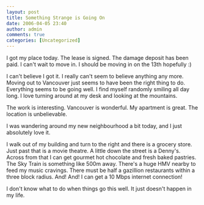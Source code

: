 ```yaml
---
layout: post
title: Something Strange is Going On
date: 2006-04-05 23:40
author: admin
comments: true
categories: [Uncategorized]
---
```

I got my place today.  The lease is signed.  The damage deposit has been paid.  I can't wait to move in.  I should be moving in on the 13th hopefully :)

I can't believe I got it.  I really can't seem to believe anything any more.  Moving out to Vancouver just seems to have been the right thing to do.  Everything seems to be going well.  I find myself randomly smiling all day long.  I love turning around at my desk and looking at the mountains.

The work is interesting.  Vancouver is wonderful.  My apartment is great.  The location is unbelievable.

I was wandering around my new neighbourhood a bit today, and I just absolutely love it.

I walk out of my building and turn to the right and there is a grocery store.  Just past that is a movie theatre.  A little down the street is a Denny's.   Across from that I can get gourmet hot chocolate and fresh baked pastries.  The Sky Train is something like 500m away.  There's a huge HMV nearby to feed my music cravings.  There must be half a gazillion restaurants within a three block radius.  And!  And!  I can get a 10 Mbps internet connection!

I don't know what to do when things go this well.  It just doesn't happen in my life.
